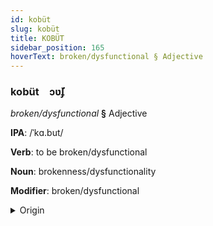 ```yaml
---
id: kobüt
slug: kobüt
title: KOBÜT
sidebar_position: 165
hoverText: broken/dysfunctional § Adjective
---
```


### kobüt&emsp;<span kind="abugida">ɔʋ̆ʄ</span>

*broken/dysfunctional* **§** Adjective

**IPA**: /ˈkɑ.but/

**Verb**: to be broken/dysfunctional

**Noun**: brokenness/dysfunctionality

**Modifier**: broken/dysfunctional

<details>
    <summary>Origin</summary>
    German kaputt /kaˈpʊt/<br/>
    <em>Germanic Language Family</em>
</details>